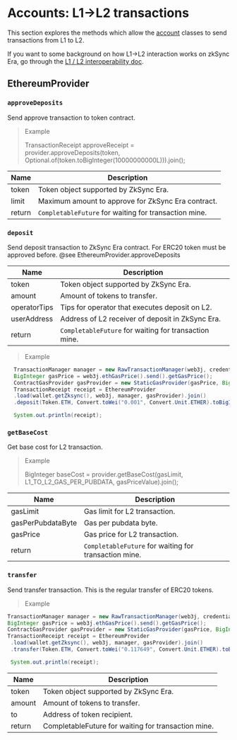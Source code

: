 # Accounts: L1->L2 transactions

This section explores the methods which allow the [account](./accounts.md) classes to send transactions from L1 to L2.

If you want to some background on how L1->L2 interaction works on zkSync Era, go through the [L1 / L2 interoperability doc](../../dev/developer-guides/bridging/l1-l2-interop.md).

## EthereumProvider

### `approveDeposits`

Send approve transaction to token contract.

>Example
> 
>TransactionReceipt approveReceipt = provider.approveDeposits(token, Optional.of(token.toBigInteger(10000000000L))).join();


| Name   | Description                                         |
|--------|-----------------------------------------------------|
| token  | Token object supported by ZkSync Era.                   |
| limit  | Maximum amount to approve for ZkSync Era contract.      |
| return | `CompletableFuture` for waiting for transaction mine. |

### `deposit`

Send deposit transaction to ZkSync Era contract. For ERC20 token must be approved before. @see EthereumProvider.approveDeposits

| Name         | Description                                         |
|--------------|-----------------------------------------------------|
| token        | Token object supported by ZkSync Era.                   |
| amount       | Amount of tokens to transfer.                          |
| operatorTips | Tips for operator that executes deposit on L2.       |
| userAddress  | Address of L2 receiver of deposit in ZkSync Era.           |
| return       | `CompletableFuture` for waiting for transaction mine. |


> Example

```java
  TransactionManager manager = new RawTransactionManager(web3j, credentials, chainId.longValue());
  BigInteger gasPrice = web3j.ethGasPrice().send().getGasPrice();
  ContractGasProvider gasProvider = new StaticGasProvider(gasPrice, BigInteger.valueOf(300_000L));
  TransactionReceipt receipt = EthereumProvider
  .load(wallet.getZksync(), web3j, manager, gasProvider).join()
  .deposit(Token.ETH, Convert.toWei("0.001", Convert.Unit.ETHER).toBigInteger(), BigInteger.ZERO, credentials.getAddress()).join();

  System.out.println(receipt);
```

### `getBaseCost`

Get base cost for L2 transaction.

>Example
> 
>BigInteger baseCost = provider.getBaseCost(gasLimit, L1_TO_L2_GAS_PER_PUBDATA, gasPriceValue).join();


| Name             | Description                                         |
|------------------|-----------------------------------------------------|
| gasLimit         | Gas limit for L2 transaction.                       |
| gasPerPubdataByte | Gas per pubdata byte.                               |
| gasPrice         | Gas price for L2 transaction.                       |
| return           | `CompletableFuture` for waiting for transaction mine. |

### `transfer`

Send transfer transaction. This is the regular transfer of ERC20 tokens.

>Example
>
 ```java
 TransactionManager manager = new RawTransactionManager(web3j, credentials, chainId.longValue());
 BigInteger gasPrice = web3j.ethGasPrice().send().getGasPrice();
 ContractGasProvider gasProvider = new StaticGasProvider(gasPrice, BigInteger.valueOf(300_000L));
 TransactionReceipt receipt = EthereumProvider
  .load(wallet.getZksync(), web3j, manager, gasProvider).join()
  .transfer(Token.ETH, Convert.toWei("0.117649", Convert.Unit.ETHER).toBigInteger(), credentials.getAddress()).join();

  System.out.println(receipt);
 ```

| Name   | Description                                         |
|--------|-----------------------------------------------------|
| token  | Token object supported by ZkSync Era.                       |
| amount | Amount of tokens to transfer.                               |
| to     | Address of token recipient.                       |
| return | CompletableFuture for waiting for transaction mine. |
